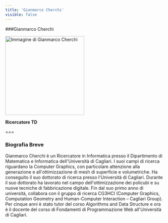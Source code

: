 ```yaml
---
title: 'Gianmarco Cherchi'
visible: false
---
```


###Gianmarco Cherchi

<img src="/lab/user/pages/02.people/10.gianmarco.cherchi/img/gcherchi_img.jpeg" alt="Immagine di Gianmarco Cherchi" style="height: 250px">

**Ricercatore TD**

===

### Biografia Breve
Gianmarco Cherchi è un Ricercatore in Informatica presso il Dipartimento di Matematica e Informatica dell'Università di Cagliari. I suoi campi di ricerca riguardano la Computer Graphics, con particolare attenzione alla generazione e all'ottimizzazione di mesh di superficie e volumetriche. Ha conseguito il suo dottorato di ricerca presso l'Università di Cagliari. Durante il suo dottorato ha lavorato nel campo dell'ottimizzazione dei policubi e su nuove tecniche di fabbricazione digitale. Fin dal suo primo anno di università, collabora con il gruppo di ricerca CG3HCI (Computer Graphics, Computation Geometry and Human-Computer Interaction – Cagliari Group). Per cinque anni è stato tutor del corso Algorithms and Data Structure e ora è il docente del corso di Fondamenti di Programmazione Web all'Università di Cagliari.